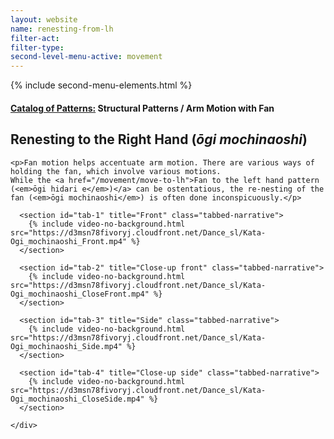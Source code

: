 ```yaml
---
layout: website
name: renesting-from-lh
filter-act:
filter-type:
second-level-menu-active: movement
---
```

{% include second-menu-elements.html %}

<main class="page-content">
  <div class="text-container">
    <h4><a href="/movement/">Catalog of Patterns:</a> Structural Patterns / Arm Motion with Fan</h4>
    <h2>Renesting to the Right Hand (<em>ōgi mochinaoshi</em>)</h2>


    <p>Fan motion helps accentuate arm motion. There are various ways of holding the fan, which involve various motions.
    While the <a href="/movement/move-to-lh">Fan to the left hand pattern (<em>ōgi hidari e</em>)</a> can be ostentatious, the re-nesting of the fan (<em>ōgi mochinaoshi</em>) is often done inconspicuously.</p>


  </div>


<div class="tabs-container">
  <div class="tabs-container__links">
    <div class="wrapper">
      <div id="tabs"></div>
    </div>
  </div>
  <div class="tabs-container__content">
    <div class="wrapper">

      <section id="tab-1" title="Front" class="tabbed-narrative">
        {% include video-no-background.html src="https://d3msn78fivoryj.cloudfront.net/Dance_sl/Kata-Ogi_mochinaoshi_Front.mp4" %}
      </section>

      <section id="tab-2" title="Close-up front" class="tabbed-narrative">
        {% include video-no-background.html src="https://d3msn78fivoryj.cloudfront.net/Dance_sl/Kata-Ogi_mochinaoshi_CloseFront.mp4" %}
      </section>

      <section id="tab-3" title="Side" class="tabbed-narrative">
        {% include video-no-background.html src="https://d3msn78fivoryj.cloudfront.net/Dance_sl/Kata-Ogi_mochinaoshi_Side.mp4" %}
      </section>

      <section id="tab-4" title="Close-up side" class="tabbed-narrative">
        {% include video-no-background.html src="https://d3msn78fivoryj.cloudfront.net/Dance_sl/Kata-Ogi_mochinaoshi_CloseSide.mp4" %}
      </section>

    </div>
  </div>
</div>
</main>
